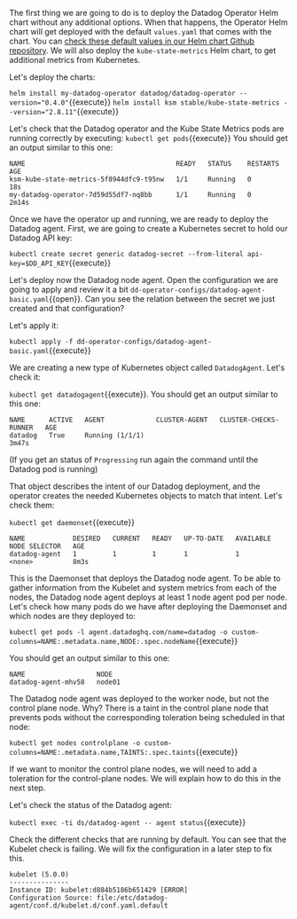 The first thing we are going to do is to deploy the Datadog Operator Helm chart without any additional options. When that happens, the Operator Helm chart will get deployed with the default `values.yaml` that comes with the chart. You can [check these default values in our Helm chart Github repository](https://github.com/DataDog/helm-charts/blob/master/charts/datadog-operator/values.yaml). We will also deploy the `kube-state-metrics` Helm chart, to get additional metrics from Kubernetes.

Let's deploy the charts:

`helm install my-datadog-operator datadog/datadog-operator --version="0.4.0"`{{execute}}
`helm install ksm stable/kube-state-metrics --version="2.8.11"`{{execute}}

Let's check that the Datadog operator and the Kube State Metrics pods are running correctly by executing: `kubectl get pods`{{execute}} You should get an output similar to this one:

```
NAME                                      READY   STATUS    RESTARTS   AGE
ksm-kube-state-metrics-5f8944dfc9-t95nw   1/1     Running   0          18s
my-datadog-operator-7d59d55df7-nq8bb      1/1     Running   0          2m14s
```

Once we have the operator up and running, we are ready to deploy the Datadog agent. First, we are going to create a Kubernetes secret to hold our Datadog API key:

`kubectl create secret generic datadog-secret --from-literal api-key=$DD_API_KEY`{{execute}}

Let's deploy now the Datadog node agent. Open the configuration we are going to apply and review it a bit `dd-operator-configs/datadog-agent-basic.yaml`{{open}}. Can you see the relation between the secret we just created and that configuration?

Let's apply it:

`kubectl apply -f dd-operator-configs/datadog-agent-basic.yaml`{{execute}}

We are creating a new type of Kubernetes object called `DatadogAgent`. Let's check it:

`kubectl get datadogagent`{{execute}}. You should get an output similar to this one:

```
NAME      ACTIVE   AGENT             CLUSTER-AGENT   CLUSTER-CHECKS-RUNNER   AGE
datadog   True     Running (1/1/1)                                           3m47s
```

(If you get an status of `Progressing` run again the command until the Datadog pod is running)

That object describes the intent of our Datadog deployment, and the operator creates the needed Kubernetes objects to match that intent. Let's check them:

`kubectl get daemonset`{{execute}}

```
NAME            DESIRED   CURRENT   READY   UP-TO-DATE   AVAILABLE   NODE SELECTOR   AGE
datadog-agent   1         1         1       1            1           <none>          8m3s
```

This is the Daemonset that deploys the Datadog node agent. To be able to gather information from the Kubelet and system metrics from each of the nodes, the Datadog node agent deploys at least 1 node agent pod per node. Let's check how many pods do we have after deploying the Daemonset and which nodes are they deployed to:

`kubectl get pods -l agent.datadoghq.com/name=datadog -o custom-columns=NAME:.metadata.name,NODE:.spec.nodeName`{{execute}}

You should get an output similar to this one:

```
NAME                  NODE
datadog-agent-mhv58   node01
```

The Datadog node agent was deployed to the worker node, but not the control plane node. Why? There is a taint in the control plane node that prevents pods without the corresponding toleration being scheduled in that node:

`kubectl get nodes controlplane -o custom-columns=NAME:.metadata.name,TAINTS:.spec.taints`{{execute}}

If we want to monitor the control plane nodes, we will need to add a toleration for the control-plane nodes. We will explain how to do this in the next step.

Let's check the status of the Datadog agent:

`kubectl exec -ti ds/datadog-agent -- agent status`{{execute}}

Check the different checks that are running by default. You can see that the Kubelet check is failing. We will fix the configuration in a later step to fix this.

```
kubelet (5.0.0)
---------------
Instance ID: kubelet:d884b5186b651429 [ERROR]
Configuration Source: file:/etc/datadog-agent/conf.d/kubelet.d/conf.yaml.default
```